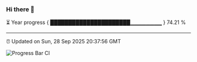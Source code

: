 ### Hi there 👋

⏳ Year progress { ██████████████████████▁▁▁▁▁▁▁▁ } 74.21 %

---

⏰ Updated on Sun, 28 Sep 2025 20:37:56 GMT

![Progress Bar CI](https://github.com/IshwaranRudhara/GIT-ACTION/workflows/Progress%20Bar%20CI/badge.svg)
